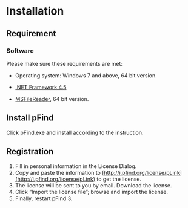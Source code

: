 # Installation
## Requirement

### Software

Please make sure these requirements are met:

- Operating system: Windows 7 and above, 64 bit version.

- [.NET Framework 4.5](https://dotnet.microsoft.com)
- [MSFileReader](https://github.com/pFindStudio/pLink2/wiki/FAQ#how-to-install-msfilereader), 64 bit version.

## Install pFind

Click pFind.exe and install according to the instruction.

## Registration

1. Fill in personal information in the License Dialog.
2. Copy and paste the information to [http://i.pfind.org/license/pLink](http://i.pfind.org/license/pLink) to get the license.
3. The license will be sent to you by email. Download the license.
4. Click “Import the license file”; browse and import the license.
5. Finally, restart pFind 3.
